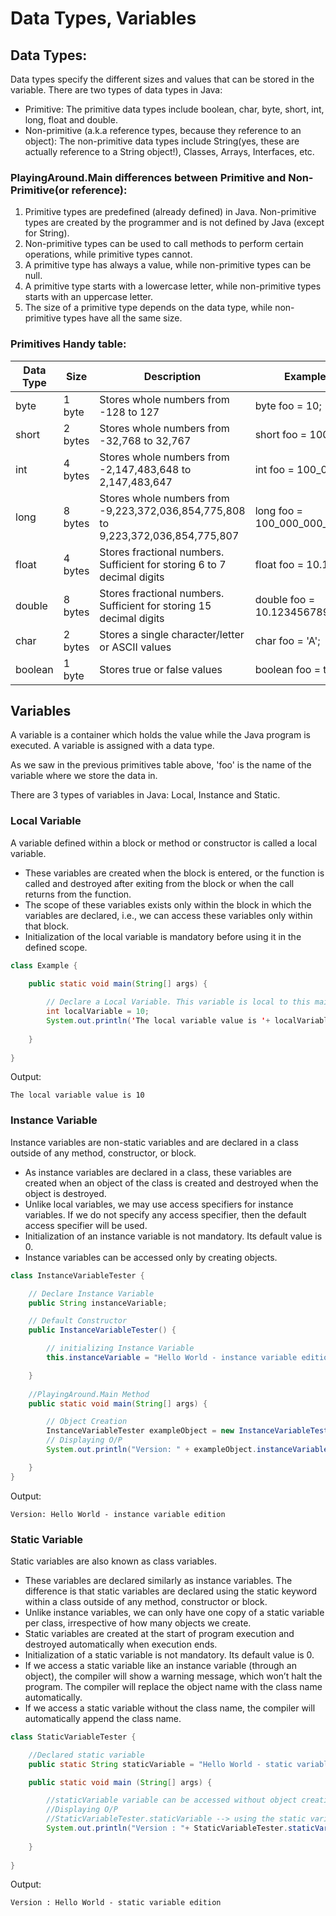 # Data Types, Variables

## Data Types:

Data types specify the different sizes and values that can be stored in the variable. There are two types of data types in Java: 

- Primitive: The primitive data types include boolean, char, byte, short, int, long, float and double.
- Non-primitive (a.k.a reference types, because they reference to an object): The non-primitive data types include String(yes, these are actually reference to a String object!), Classes, Arrays, Interfaces, etc.

### PlayingAround.Main differences between Primitive and Non-Primitive(or reference):

1. Primitive types are predefined (already defined) in Java. Non-primitive types are created by the programmer and is not defined by Java (except for String).
2. Non-primitive types can be used to call methods to perform certain operations, while primitive types cannot.
3. A primitive type has always a value, while non-primitive types can be null.
4. A primitive type starts with a lowercase letter, while non-primitive types starts with an uppercase letter.
5. The size of a primitive type depends on the data type, while non-primitive types have all the same size.

### Primitives Handy table:

| Data Type | Size    | Description                                                                        | Example                      |
|-----------|---------|------------------------------------------------------------------------------------|------------------------------|
| byte      | 1 byte  | Stores whole numbers from -128 to 127                                              | byte foo = 10;               |
| short     | 2 bytes | Stores whole numbers from -32,768 to 32,767                                        | short foo = 1000;            |
| int       | 4 bytes | Stores whole numbers from -2,147,483,648 to 2,147,483,647                          | int foo = 100_000;           |
| long      | 8 bytes | Stores whole numbers from -9,223,372,036,854,775,808 to  9,223,372,036,854,775,807 | long foo = 100_000_000_000L; |
| float     | 4 bytes | Stores fractional numbers. Sufficient for  storing 6 to 7 decimal digits           | float foo = 10.10F;          |
| double    | 8 bytes | Stores fractional numbers. Sufficient for  storing 15 decimal digits               | double foo = 10.123456789;   |
| char      | 2 bytes | Stores a single character/letter or ASCII values                                   | char foo = 'A';              |
| boolean   | 1 byte  | Stores true or false values                                                        | boolean foo = true;          |

## Variables 

A variable is a container which holds the value while the Java program is executed. A variable is assigned with a data type.

As we saw in the previous primitives table above, 'foo' is the name of the variable where we store the data in.

There are 3 types of variables in Java: Local, Instance and Static.

### Local Variable

A variable defined within a block or method or constructor is called a local variable.

- These variables are created when the block is entered, or the function is called and destroyed after exiting from the block or when the call returns from the function.
- The scope of these variables exists only within the block in which the variables are declared, i.e., we can access these variables only within that block.
- Initialization of the local variable is mandatory before using it in the defined scope.

````java
class Example {
    
    public static void main(String[] args) {

        // Declare a Local Variable. This variable is local to this main method only.
        int localVariable = 10;
        System.out.println('The local variable value is '+ localVariable);
        
    }
    
}
````

Output:
```
The local variable value is 10
```

### Instance Variable

Instance variables are non-static variables and are declared in a class outside of any method, constructor, or block.

- As instance variables are declared in a class, these variables are created when an object of the class is created and destroyed when the object is destroyed.
- Unlike local variables, we may use access specifiers for instance variables. If we do not specify any access specifier, then the default access specifier will be used.
- Initialization of an instance variable is not mandatory. Its default value is 0.
- Instance variables can be accessed only by creating objects.

````java
class InstanceVariableTester {

    // Declare Instance Variable
    public String instanceVariable;

    // Default Constructor
    public InstanceVariableTester() {

        // initializing Instance Variable
        this.instanceVariable = "Hello World - instance variable edition"; 

    }
    
    //PlayingAround.Main Method
    public static void main(String[] args) {

        // Object Creation
        InstanceVariableTester exampleObject = new InstanceVariableTester();
        // Displaying O/P
        System.out.println("Version: " + exampleObject.instanceVariable);

    }
}
````

Output:
```
Version: Hello World - instance variable edition
```

### Static Variable

Static variables are also known as class variables.

- These variables are declared similarly as instance variables. The difference is that static variables are declared using the static keyword within a class outside of any method, constructor or block.
- Unlike instance variables, we can only have one copy of a static variable per class, irrespective of how many objects we create.
- Static variables are created at the start of program execution and destroyed automatically when execution ends.
- Initialization of a static variable is not mandatory. Its default value is 0.
- If we access a static variable like an instance variable (through an object), the compiler will show a warning message, which won’t halt the program. The compiler will replace the object name with the class name automatically.
- If we access a static variable without the class name, the compiler will automatically append the class name.

````java
class StaticVariableTester {

    //Declared static variable
    public static String staticVariable = "Hello World - static variable edition";

    public static void main (String[] args) {

        //staticVariable variable can be accessed without object creation
        //Displaying O/P
        //StaticVariableTester.staticVariable --> using the static variable
        System.out.println("Version : "+ StaticVariableTester.staticVariable);
        
    }
    
}
````

Output:

```
Version : Hello World - static variable edition
```










